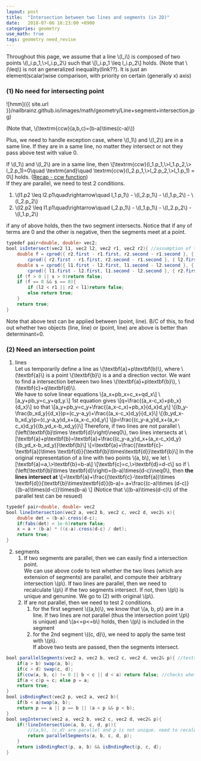 ```yaml
---
layout: post
title:  "Intersection between two lines and segments (in 2D)"
date:   2018-07-06 18:23:00 +0900
categories: geometry
use_math: true
tags: geometry need_revise
---
```


Throughout this page, we assume that a line \\(l_i\\) is composed of two points \\(l_i.p_1,\\>l_i.p_2\\) such that \\[l\_i.p\_1 \leq l\_i.p\_2\\] holds. (Note that \\(\leq\\) is not an generalized inequality(link??). It is just an element(scalar)wise comparison, with priority on certain (generally x) axis)


### (1) No need for intersecting point

![hmm]({{ site.url }}/nailbrainz.github.io/images/math/geometry/Line+segment+intersection.jpg)  

(Note that, \\(\textrm\{ccw\}(a,b,c)=(b-a)\times(c-a)\\))

Plus, we need to handle exception case, where \\(l_1\\) and \\(l_2\\) are in a same line. If they are in a same line, no matter they intersect or not they pass above test with value 0.

If \\(l\_1\\) and \\(l\_2\\) are in a same line, then \\[\textrm{ccw}(l\_1.p\_1,\\>l\_1.p\_2,\\> l\_2.p\_1)=0\quad  \textrm{and}\quad  \textrm{ccw}(l\_2.p\_1,\\>l\_2.p\_2,\\>l\_1.p\_1) = 0\\] holds. (<a href="{{site.url}}/geometry/2018/04/20/ccw.html" target="_blank">Recap - ccw function</a>)  
If they are parallel, we need to test 2 conditions.

1. \\(l1.p2 \leq l2.p1\quad\rightarrow\quad l\_1.p_1\\) - \\(l\_2.p_1\\) - \\(l\_1.p_2\\) - \\(l\_2.p_2\\)
2. \\(l2.p2 \leq l1.p1\quad\rightarrow\quad l\_2.p_1\\) - \\(l\_1.p_1\\) - \\(l\_2.p_2\\) - \\(l\_1.p_2\\)

if any of above holds, then the two segment intersects. Notice that if any of terms are 0 and the other is negative, then the segments meet at a point.
```java
typedef pair<double, double> vec2;
bool isIntersect(vec2 l1, vec2 l2, vec2 r1, vec2 r2){ //assumption of the top of the page applied 
	double f = cprod({ r2.first - r1.first, r2.second - r1.second }, { l1.first - r1.first, l1.second - r1.second }) *
		cprod({ r2.first - r1.first, r2.second - r1.second }, { l2.first - r1.first, l2.second - r1.second });
	double s = cprod({ l1.first - l2.first, l1.second - l2.second }, { r1.first - l2.first, r1.second - l2.second }) *
		cprod({ l1.first - l2.first, l1.second - l2.second }, { r2.first - l2.first, r2.second - l2.second });
	if (f > 0 || s > 0)return false;
	if (f == 0 && s == 0){
		if (l2 < r1 || r2 < l1)return false;
		else return true;
	}
	return true;
}
```

Note that above test can be applied between (point, line). B/C of this, to find out whether two objects (line, line) or (point, line) are above is better than determinant=0. 

### (2) Need an intersection point
1. lines  
Let us temporarily define a line as \\(\textbf\{a\}+p\textbf\{b\}\\), where \\(\textbf\{a\}\\) is a point \\(\textbf\{b\}\\) is a and a direction vector. We want to find a intersection between two lines \\(\textbf\{a\}+p\textbf\{b\}\\), \\(\textbf\{c\}+q\textbf\{d\}\\).  
We have to solve linear equations
\\[a_x+pb_x=c_x+qd_x\\]
\\[a_y+pb_y=c_y+qd_y.\\]
1st equation gives
\\[q=\frac\{(a_x-c_x)+pb_x\}\{d_x\}\\]
so that
\\[a_y+pb_y=c_y+\frac\{(a_x-c_x)+pb_x\}\{d_x\}d_y\\]
\\[(b_y-\frac\{b_xd_y\}\{d_x\})p=(c_y-a_y)+\frac\{(a_x-c_x)d_y\}\{d_x\}\\]
\\[(b_yd_x-b_xd_y)p=(c_y-a_y)d_x+(a_x-c_x)d_y\\]
\\[p=\frac\{(c_y-a_y)d_x+(a_x-c_x)d_y\}\{(b_yd_x-b_xd_y)\}\\]
Therefore, if two lines are not parallel \\(\left(\textbf\{b\}\times \textbf\{d\}\right)\neq0\\), two lines intersects at
\\[\textbf\{a\}+p\textbf\{b\}=\textbf\{a\}+\frac\{(c_y-a_y)d_x+(a_x-c_x)d_y\}\{(b_yd_x-b_xd_y)\}\textbf\{b\}\\]
\\[=\textbf\{a\}+\frac\{(\textbf\{c\}-\textbf\{a\})\times \textbf\{d\}\}\{\textbf\{b\}\times\textbf\{d\}\}\textbf\{b\}\\]
In the original representation of a line with two points \\(a, b\\), we let
\\[\textbf\{a\}=a,\\>\textbf\{b\}=b-a\\]
\\[\textbf\{c\}=c,\\>\textbf\{d\}=d-c\\]
so if \\(\left(\textbf\{b\}\times \textbf\{d\}\right)=(b-a)\times(d-c)\neq0\\), then __the lines intersect at__
\\[=\textbf\{a\}+\frac\{(\textbf\{c\}-\textbf\{a\})\times \textbf\{d\}\}\{\textbf\{b\}\times\textbf\{d\}\}(b-a)=
a+\frac\{(c-a)\times (d-c)\}\{(b-a)\times(d-c)}\times(b-a)
\\] (Notice that \\((b-a)\times(d-c)\\) of the parallel test can be resued)
```java
typedef pair<double, double> vec2
bool lineIntersection(vec2 a, vec2 b, vec2 c, vec2 d, vec2& x){  
	double det = (b-a).cross(d-c);
	if(fabs(det) < 1e-6)return false;
	x = a + (b-a) * ((c-a).cross(d-c) / det);
	return true;
}
```
2. segments  
	1. If two segments are parallel, then we can easily find a intersection point.  
	We can use above code to test whether the two lines (which are extension of segments) are parallel, and compute their arbitrary intersection \\(p\\). If two lines are parallel, then we need to recalculate \\(p\\) if the two segments intersect. If not, then \\(p\\) is unique and genunine. We go to (2) with original \\(p\\).
	2. If are not parallel, then we need to test 2 conditions.
		1. for the first segment \\((a,b)\\), we know that \\(a, b, p\\) are in a line. If two lines are not parallel (thus the intersection point \\(p\\) is unique) and \\(a<=p<=b\\) holds, then \\(p\\) is included in the segment
		2. for the 2nd segment \\((c, d)\\), we need to apply the same test with \\(p\\).  
		If above two tests are passed, then the segments intersect.
```java
bool parallelSegments(vec2 a, vec2 b, vec2 c, vec2 d, vec2& p){ //tests whether two segments intersect
    if(a > b) swap(a, b);
    if(c > d) swap(c, d);
    if(ccw(a, b, c) != 0 || b < c || d < a) return false; //checks whether 1. not parallel, 2. not intersecting.
    if(a < c)p = c; else p = a;
    return true;
}
bool isBndingRect(vec2 p, vec2 a, vec2 b){
    if(b < a)swap(a, b);
    return p == a || p == b || (a < p && p < b);
}
bool segIntersec(vec2 a, vec2 b, vec2 c, vec2 d, vec2& p){
    if(!lineIntersection(a, b, c, d, p)){
	    //(a,b), (c,d) are parallel and p is not unique. need to recalulate p
	    return parallelSegments(a, b, c, d, p);
    }
	return isBndingRect(p, a, b) && isBndingRect(p, c, d);
}
```

